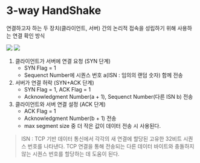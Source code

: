 # 3-way HandShake
연결하고자 하는 두 장치(클라이언트, 서버) 간의 논리적 접속을 성립하기 위해 사용하는 연결 확인 방식

![](https://devkly.com/static/f7691492fbc5d93e57f0d1a59bb28ae1/dd45a/3way-handshake.png)
![](https://img1.daumcdn.net/thumb/R1280x0/?scode=mtistory2&fname=https%3A%2F%2Fk.kakaocdn.net%2Fdn%2FH4UNn%2FbtrHrM0X1FV%2FlXqZKO33gbzEV1krQA9SE1%2Fimg.png)

1. 클라이언트가 서버에 연결 요청 (SYN 단계)
   - SYN Flag = 1
   - Sequenct Number에 시퀀스 번호 a(ISN : 임의의 랜덤 숫자) 함께 전송
2. 서버가 연결 허락 (SYN+ACK 단계)
   - SYN Flag = 1, ACK Flag = 1
   - Acknowledgment Number(a + 1), Sequenct Number(다른 ISN b) 전송
3. 클라이언트와 서버 연결 설정 (ACK 단계)
   - ACK Flag = 1
   - Acknowledgment Number(b + 1) 전송
   - max segment size 중 더 작은 값이 데이터 전송 시 사용된다.
 > ISN : TCP 기반 데이터 통신에서 각각의 새 연결에 할당된 고유한 32비트 시퀀스 번호를 나타낸다. TCP 연결을 통해 전송되는 다른 데이터
  바이트와 충돌하지 않는 시퀀스 번호를 할당하는 데 도움이 된다.